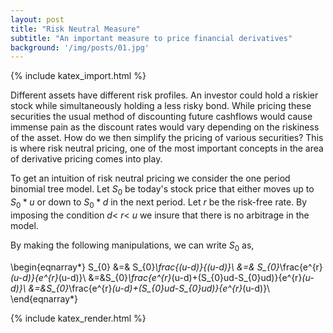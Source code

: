 ```yaml
---
layout: post
title: "Risk Neutral Measure"
subtitle: "An important measure to price financial derivatives"
background: '/img/posts/01.jpg'
---
```


{% include katex_import.html %}

<!-- <div class="equation" data-expr="\displaystyle P(x)=\frac{1}{\sigma\sqrt{2\pi}}e^{-\frac{(x-\mu)^2}{2\sigma ^2}}"></div> -->

Different assets have different risk profiles. An investor could hold a riskier stock while simultaneously holding a less risky bond. While pricing these securities the usual method of discounting future cashflows would cause immense pain as the discount rates would vary depending on the riskiness of the asset. How do we then simplify the pricing of various securities? This is where risk neutral pricing, one of the most important concepts in the area of derivative pricing comes into play. 

To get an intuition of risk neutral pricing we consider the one period binomial tree model. Let $S_{0}$ be today's stock price that either moves up to $S_{0} * u$ or down to $S_{0} * d$ in the next period. Let $r$ be the risk-free rate. By imposing the condition $d<$ $r<$ $u$ we insure that there is no arbitrage in the model. 

By making the following manipulations, we can write $S_{0}$ as,

<!--\[S_{0}=S_{0}*\frac{(u-d)}{(u-d)}\]
\[=S_{0}*\frac{e^{r}*(u-d)}{e^{r}*(u-d)}\]
\[=S_{0}*\frac{e^{r}*(u-d)+(S_{0}ud-S_{0}ud)}{e^{r}*(u-d)}\]
\[=S_{0}*\frac{e^{r}*(u-d)+(S_{0}ud-S_{0}ud)}{e^{r}*(u-d)}\]-->
\begin{eqnarray*}
		S_{0} &=& S_{0}*\frac{(u-d)}{(u-d)}\\
		&=& S_{0}*\frac{e^{r}*(u-d)}{e^{r}*(u-d)}\\
		&=&S_{0}*\frac{e^{r}*(u-d)+(S_{0}ud-S_{0}ud)}{e^{r}*(u-d)}\\
		&=&S_{0}*\frac{e^{r}*(u-d)+(S_{0}ud-S_{0}ud)}{e^{r}*(u-d)}\\
	\end{eqnarray*}

{% include katex_render.html %}